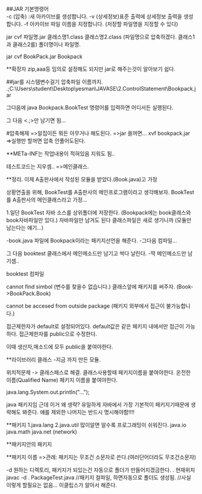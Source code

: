 
##JAR 기본명령어		
-c (압축) :새 아카이브를 생성합니다.
-v (상세정보)표준 출력에 상세정보 출력을 생성합니다.
-f	아카이브 파일 이름을 지정합니다. (저장할 파일명을 지정할 수 있다)

jar cvf 파일명.jar 클래스명1.class 클래스명2.class
(파일명으로 압축하겠다. 클래스1과 클래스2를)
폴더명이나 파일명.


jar cvf BookPack.jar Bookpack



**확장자
zip,aaa등 임의로 설정해도 되지만
jar로 해주는것이 알아보기 쉽다.




##jar를 시스템변수걸기
압축파일 이름까지.
.;C:\Users\student\Desktop\yesman\JAVASE\2.ControlStatement\Bookpack.jar

그다음에
java Bookpack.BookTest 명령어를 입력하면 어디서든 실행된다.


그 다음
<.;>만 남기면 됨...



#압축해제
=>알집이든 뭐든 아무거나 해도된다.
=>jar 쓸꺼면...  xvf bookpack.jar
=>실행만 할꺼면 압축 안풀어도된다.

 **METa-INF는 작업내용이 적혀있음 지워도 됨..




테스트코드는 지우셈..
=>메인클래스.




**정리.
이제 A출판사에서 작성된 모듈을 받았다.(Book.java)고 가정

상황연출을 위해, BookTest를 A출판사의 메인프로그램이라고 생각해보자.
BookTest를 A출판사의 메인클래스라고 가정...

1.일단 BookTest 자바 소스를 상위폴더에 저장한다.
(Bookpack에는 book클래스와 book자바파일만 있다.) 자바파일만 남겨도 된다 클래스파일은 새로 생기니까
(모듈만 남는다는 얘기...)

-book.java 파일에 Bookpack이라는 패키지선언을 해준다.
-그다음 컴파일...



그 다음 booktest 클래스에서 메인메소드만 남기고 싹다 날린다.
-딱 메인메소드만 남기셈..




booktest 컴파일

cannot find simbol (변수를 찾을수 없습니다.)
클래스앞에 패키지를 써주자. (Book->BookPack.Book)


cannot be accesed from outside package
(패키지 외부에서 접근이 불가능합니다.)

접근제한자가 default로 설정되어있다.
default값은 같은 페키지 내에서만 접근이 가능하다.
접근제한자를 public으로 수정한다.


이때 생산자,매소드에 모두 public을 붙여야한다.



**라이브러리 클래스
-지금 까지 만든 모듈.


위치적문제 -> 클래스패스로 해결.
클래스사용할때 페키지이름을 붙여야한다.
온전한 이름(Qualified Name) 페키지 이름을 붙여야한다.


java.lang.System.out.println("...");

java 패키지임
근데 이거 왜 생략?
유일하게 자바에서 가장 기본적이 페키지기때문에 생략해도 봐준다.
얘를 제외한 나머지는 반드시 명시해야함!!!!




**패키지
1.java.lang	
2.java.util	많이알면 알수록 프로그래밍이 쉬워진다.
java.io
java.math
java.net (network)


**패키지안의 패키지


**패키지 이름
=>관례: 패키지는 무조건 소문자로 쓴다.(여러단어더라도 무조건소문자)

-d 원하는 디렉토리, 패키지가 되있는건 자동으로 폴더가 만들어지겠금한다.
. 현재위치
javac -d  . PackageTest.java
//패키지 컬파일, 하면자동으로 폴더도 생성됨.
//사실 이렇게 할필요는 없음... 이클립스가 알아서 해준다.

